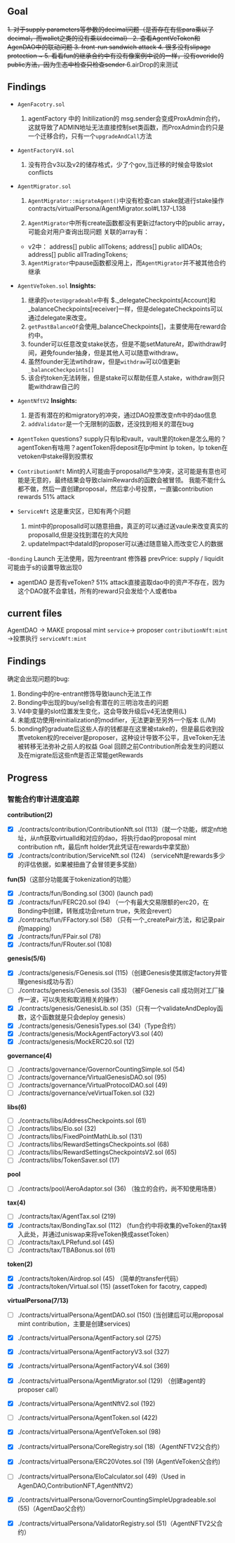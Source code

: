 ## Goal

<del>
1. 对于supply parameters等参数的decimal问题（是否存在有些para乘以了decimal，而wallet之类的没有乘以decimal）
2. 查看AgentVeToken和AgenDAO中的联动问题
3. front-run sandwich attack
4. 很多没有slipage protection ~
5. 看看fun的继承合约中有没有像案例中说的一样，没有overide的public方法，因为生态中检查只检查sender
</del>
6.airDrop的来测试




## Findings
- `AgenFacotry.sol`
  1. agentFactory 中的 Initilization的 msg.sender会变成ProxAdmin合约，这就导致了ADMIN地址无法直接控制set类函数，而ProxAdmin合约只是一个迁移合约，只有一个`upgradeAndCall`方法

- `AgentFactoryV4.sol`
  1. 没有符合v3以及v2的储存格式，少了个gov,当迁移的时候会导致slot conflicts



- `AgentMigrator.sol`
  1. `AgentMigrator::migrateAgent()`中没有检查can stake就进行stake操作
  contracts/virtualPersona/AgentMigrator.sol#L137-L138

  2. `AgentMigrator`中所有create函数都没有更新过factory中的public array，可能会对用户查询出现问题
  关联的array有：
    - v2中：
   address[] public allTokens;
    address[] public allDAOs;
    address[] public allTradingTokens;

  3. `AgentMigrator`中pause函数都没用上，而`AgentMigrator`并不被其他合约继承

- `AgentVeToken.sol`
  **Insights:**
  1. 继承的`votesUpgradeable`中有 $._delegateCheckpoints[Account]和 _balanceCheckpoints[receiver]一样，但是delegateCheckpoints可以通过delegate来改变。
  2. `getPastBalanceOf`会使用_balanceCheckpoints[]，主要使用在reward合约中。
  2. founder可以任意改变stake状态，但是不能setMatureAt，即withdraw时间，避免founder抽身，但是其他人可以随意withdraw。
  3. 虽然founder无法wtihdraw，但是`withdraw`可以0值更新`_balanceCheckpoints[]`
  4. 该合约token无法转账，但是stake可以帮助任意人stake，withdraw则只能withdraw自己的

- `AgentNftV2`
   **Insights:**
   1. 是否有潜在的和migratory的冲突，通过DAO投票改变nft中的dao信息
   2. `addValidator`是一个无限制的函数，还没找到相关的潜在bug


- `AgentToken`
  questions?
  supply只有lp和vault，vault里的token是怎么用的？
  agentToken有啥用？agentToken将deposit在lp中mint lp token，lp token在vetoken中stake得到投票权


- `ContributionNft`
  Mint的人可能由于proposalId产生冲突，这可能是有意也可能是无意的，最终结果会导致claimRewards的函数会被冒领。
  我能不能什么都不做，然后一直创建proposal，然后拿小号投票，一直骗contribution rewards
  51% attack


- `ServiceNft`
  这是重灾区，已知有两个问题
  1. mint中的proposalId可以随意扭曲，真正的可以通过送vaule来改变真实的proposalId,但是没找到潜在的大风险
  2. updateImpact中dataId的proposer可以通过随意输入而改变它人的数据



-`Bonding`
 Launch 无法使用，因为reentrant 修饰器
 prevPrice: supply / liquidit可能由于s的设置导致出现0


- agentDAO
是否有veToken? 51% attack直接盗取dao中的资产不存在，因为这个DAO就不会拿钱，所有的reward只会发给个人或者tba
## current files

AgentDAO -> MAKE proposal mint `service`-> proposer  `contributionNft:mint` ->投票执行 `serviceNft:mint`





## Findings
确定会出现问题的bug:
1. Bonding中的re-entrant修饰导致launch无法工作
2. Bonding中出现的buy/sell会有潜在的三明治攻击的问题
3. V4中变量的slot位置发生变化，这会导致升级后v4无法使用(L)
4. 未能成功使用reinitialization的modifier，无法更新至另外一个版本 (L/M)
5. bonding的graduate后这些人存的钱都是在这里被stake的，但是最后收到投票vetoken权的receiver是proposer，这种设计导致不公平，且veToken无法被转移无法弥补之前人的权益
Goal
回顾之前Contribution所会发生的问题以及在migrate后这些nft是否正常能getRewards


## Progress 

### 智能合约审计进度追踪


**contribution(2)**
  - [x] ./contracts/contribution/ContributionNft.sol (113)（就一个功能，绑定nft地址，从nft获取virtualId和对应的dao，将执行dao的proposal mint contribution nft，最后nft holder凭此凭证在rewards中拿奖励）
  - [x] ./contracts/contribution/ServiceNft.sol (124) （serviceNft是rewards多少的评估依据，如果被扭曲了会冒领更多奖励）

**fun(5)**（这部分功能属于tokenization的功能）
  - [x] ./contracts/fun/Bonding.sol (300) (launch pad)
  - [x] ./contracts/fun/FERC20.sol (94) （一个有最大交易限额的erc20，在Bonding中创建，转账成功会return true，失败会revert）
  - [x] ./contracts/fun/FFactory.sol (58) （只有一个_createPair方法，和记录pair的mapping）
  - [x] ./contracts/fun/FPair.sol (78)
  - [x] ./contracts/fun/FRouter.sol (108)

**genesis(5/6)**
  - [x] ./contracts/genesis/FGenesis.sol (115)（创建Genesis使其绑定factory并管理genesis成功与否）
  - [ ] ./contracts/genesis/Genesis.sol (353) （被FGenesis call 成功则对工厂操作一波，可以失败和取消相关的操作）
  - [x] ./contracts/genesis/GenesisLib.sol (35)（只有一个validateAndDeploy函数，这个函数就是只会deploy genesis）
  - [x] ./contracts/genesis/GenesisTypes.sol (34)（Type合约）
  - [x] ./contracts/genesis/MockAgentFactoryV3.sol (40)
  - [x] ./contracts/genesis/MockERC20.sol (12)

**governance(4)**
  - [ ] ./contracts/governance/GovernorCountingSimple.sol (54)
  - [ ] ./contracts/governance/VirtualGenesisDAO.sol (95)
  - [ ] ./contracts/governance/VirtualProtocolDAO.sol (49)
  - [ ] ./contracts/governance/veVirtualToken.sol (32)

**libs(6)**
  - [ ] ./contracts/libs/AddressCheckpoints.sol (61)
  - [ ] ./contracts/libs/Elo.sol (32)
  - [ ] ./contracts/libs/FixedPointMathLib.sol (131)
  - [ ] ./contracts/libs/RewardSettingsCheckpoints.sol (68)
  - [ ] ./contracts/libs/RewardSettingsCheckpointsV2.sol (65)
  - [ ] ./contracts/libs/TokenSaver.sol (17)

**pool**
  - [ ] ./contracts/pool/AeroAdaptor.sol (36) （独立的合约，尚不知使用场景）

**tax(4)**
  - [ ] ./contracts/tax/AgentTax.sol (219)
  - [x] ./contracts/tax/BondingTax.sol (112) （fun合约中将收集的veToken的tax转入此处，并通过uniswap来将veToken换成assetToken）
  - [ ] ./contracts/tax/LPRefund.sol (45) 
  - [ ] ./contracts/tax/TBABonus.sol (61)

**token(2)**
  - [x] ./contracts/token/Airdrop.sol (45) （简单的transfer代码）
  - [x] ./contracts/token/Virtual.sol (15) (assetToken for facotry, capped)

**virtualPersona(7/13)** 
  - [ ] ./contracts/virtualPersona/AgentDAO.sol (150) (当创建后可以用proposal mint contribution，主要是创建services)
  - [x] ./contracts/virtualPersona/AgentFactory.sol (275)
  - [x] ./contracts/virtualPersona/AgentFactoryV3.sol (327)
  - [x] ./contracts/virtualPersona/AgentFactoryV4.sol (369)
  - [x] ./contracts/virtualPersona/AgentMigrator.sol (129) （创建agent的proposer call）
  - [x] ./contracts/virtualPersona/AgentNftV2.sol (192)
  - [ ] ./contracts/virtualPersona/AgentToken.sol (422)
  - [x] ./contracts/virtualPersona/AgentVeToken.sol (98)
  - [x] ./contracts/virtualPersona/CoreRegistry.sol (18)（AgentNFTV2父合约）
  - [x] ./contracts/virtualPersona/ERC20Votes.sol (19) (AgentVeToken父合约)
  - [ ] ./contracts/virtualPersona/EloCalculator.sol (49)（Used in AgenDAO,ContributionNFT,AgentNftV2）
  - [x] ./contracts/virtualPersona/GovernorCountingSimpleUpgradeable.sol (55)（AgentDao父合约）
  - [x] ./contracts/virtualPersona/ValidatorRegistry.sol (51)（AgentNFTV2父合约）



